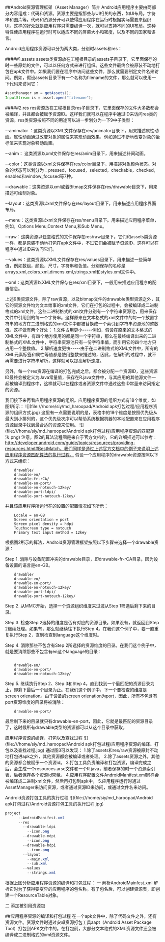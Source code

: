 ##Android资源管理框架（Asset Manager）简介
Android应用程序主要由两部分内容组成：代码和资源。资源主要是指那些与UI相关的东西，如UI布局，字符串和图片等。代码和资源分开可以使得应用程序在运行时根据实际需要来组织UI。这样的好处就是应用程序只需要编译一次，就可以支持不同的UI布局。这种特性使应用程序在运行时可以适应不同的屏幕大小和密度，以及不同的国家和语言。

Android应用程序资源可以分为两大类，分别时assets和res：

#####1.assets
assets类资源放在工程根目录的assets子目录下，它里面保存的时一些原始的文件，可以以任何方式来进行组织。这些文件最终会被原装不动地打包在apk文件中。如果我们要在程序中访问这些文件，那么就需要制定文件名来访问。例如，假设assets目录下有一个名称为filename的文件，那么就可以使用一下代码来访问它：
```java
AssetManager am = getAssets();
InputStream is = asset.open("filename");
```
#####2.res
res资源放在工程根目录res子目录下，它里面保存的文件大多数都会被编译，并且都会被赋予资源ID。这样我们就可以在程序中通过ID来访问res类的资源。res类资源按照不同的用途可以进一步划分为一下9中子类型：

--amimator ：这类资源以XML文件保存在res/animator目录下，用来描述属性动画。属性动画通过改变对象的属性来实现动画效果，例如通过不断地改变对象的坐标值来实现对象移动动画。

--anim：  这类资源以xml文件保存在res/anim目录下，用来描述补间动画。

--color：这类资源以xml文件保存在res/color目录下，用描述对象颜色状态。对象的状态可以划分为：pressed，focused，selected，checkable，checked，enabled和window_focused等7种。

--drawable：这类资源以xml或着Bitmap文件保存在res/drawable目录下，用来描述可绘制对象。

--layout：这类资源以xml文件保存在res/layout目录下，用来描述应用程序界面布局。

--menu：这类资源以xml文件保存在res/menu目录下。用来描述应用程序菜单，例如，Options Menu,Context Menu,和Sub Menu。

--raw：这类资源以任意格式的文件保存在res/raw目录下，它们和assets类资源一样，都是原装不动地打包在apk文件中，不过它们会被赋予资源ID，这样可以在程序中通过ID来访问它们。

--values：这类资源以XML文件保存在res/values目录下，用来描述一些简单值，例如数组，颜色，尺寸，字符串和色值。分别保存的名称是arrays.xml,colors.xml,dimens.xml,strings.xml和styles.xml文件中。

--xml：这类资源以XML文件保存在res/xml目录下，一般用来描述应用程序的配置信息。

上述9类资源文件，除了raw资源，以及bitmap文件的drawable类型资源之外，其它的资源文件均为文本给事的xml文件，它们在打包的过程中，会被编译成二进制格式的xml文件。这些二进制格式的xml文件分别有一个字符串资源池，用来保存文件中引用到的每一个字符串。这样原来在文本格式的xml文件中的每一个放置字符串的地方在二进制格式的xml文件中都被替换成一个索引到字符串资源池的整数值。这样做有两个好处：
1.文件占用更小-----例如，假设在原来的文本格式的XML文件中，有四个地方使用的都是同一个字符串，那么在最终编译出来的二进制格式的XML文件中，字符串资源池只有一份字符串值，而引用它的四个地方只占用一个整数值。
2.解析速度更快-----由于在二进制格式的XML文件中，所有的XML元素标签和属性等值都是使用整数来描述的，因此，在解析的过程中，就不再需要进行字符串解析，这样就可以提高解析速度。

另外，每一个res资源在编译的打包完成之后，都会被分配一个资源ID，这些资源ID最终会被定义为Java常量值，保存在R.java文件中，与其应用的其他源文件一起被编译到程序中，这样就可以在程序或者资源文件中通过这些ID常量来访问指定的资源。

我们接下来再看应用程序资源的组织。应用程序资源的组织方式有18个维度，如图1所示：
![](file:///home/siy/md_haroopad/Android apk打包过程/应用程序资源的组织方式.jpg)
这里有一点需要说明的是，表格中的18个维度是按照优先级从最大到小排列的，这个优先级次序可以帮助系统根据机器的本地配置来在应用程序资源目录中找到最合适的资源来使用。
![](file:///home/siy/md_haroopad/Android apk打包过程/应用程序资源的匹配算法.png)
  注意，图2的算法流程图是来自于官方文档的，它的详细描述可以参考：http://developer.android.com/guide/topics/resources/providing-resources.html#BestMatch。我们同样是通过上述官方文档中的例子来说明上述应用程序资源匹配算法的执行过程。
   假设一个应用程序的drawable资源按照以下方式来组织：
```plain
	drawable/  
    drawable-en/  
    drawable-fr-rCA/  
    drawable-en-port/  
    drawable-en-notouch-12key/  
    drawable-port-ldpi/  
    drawable-port-notouch-12key/  
```
并且该应用程序所运行在的设置的配置情况如下所示：
```plain
	Locale = en-GB   
    Screen orientation = port   
    Screen pixel density = hdpi   
    Touchscreen type = notouch   
    Primary text input method = 12key   
```
根据图2所示的算法，Android资源管理框架按照以下步骤来选择一个drawable资源：

 Step 1. 消除与设备配置冲突的drawable目录，即drawable-fr-rCA目录，因为设备设置的语言是en-GB。

```palin
    drawable/  
    drawable-en/  
    drawable-en-port/  
    drawable-en-notouch-12key/  
    drawable-port-ldpi/  
    drawable-port-notouch-12key/  
```
Step 2. 从MMC开始，选择一个资源组织维度来过渡从Step 1筛选后剩下来的目录。

Step 3. 检查Step 2选择的维度是否有对应的资源目录。如果没有，就返回到Step 2继续处理。如果有，那么就继续往下执行Step 4。在我们这个例子中，要一直重复执行Step 2，直到检查到language这个维度时。

Step 4. 消除那些不包含有Step 2所选择的资源维度的目录。在我们这个例子中，就是要消除那些不包含有en这个language的目录：

```plain

    drawable-en/  
    drawable-en-port/  
    drawable-en-notouch-12key/  
```
Step 5.  继续执行Step 2、Step 3和Step 4，直到找到一个最匹配的资源目录为止，即剩下最后一个目录为止。在我们这个例子中，下一个要检查的维度是screen orienation。由于设备的screen orienation为port，因此，所有不包含有port资源维度的目录将被消除：
```plain
    drawable-en-port/  
```
最后剩下来的目录就只有drawable-en-port，因此，它就是最匹配的资源目录了，这时候所有drawable类型的资源都可以从这个目录中获取。

应用程序资源的编译、打包以及查找过程
![](file:///home/siy/md_haroopad/Android apk打包过程/应用程序资源的编译、打包以及查找过程.jpg)
通过图3可以发现：
1.除了assets和res/raw资源被原封不动地打包进apk之外，其他资源都会被编译或者处理。
2.除了assets资源之外，其他的资源都会被赋予一个资源id。
3.打包工具负责编译和打包资源，编译完成之后，会生成一个resources.arsc文件和一个R.java，前者保存的时一个资源索引表，后者保存各个资源id常量。
4.应用程序配置文件AndroidManifest.xml同样会被编译成二进制xml文件，然后再打包到apk中，
5.应用程序运行时通过AssetManager来访问资源，或者通过资源ID来访问，或通过文件名来访问。

Android资源打包工具的执行过程
![](file:///home/siy/md_haroopad/Android apk打包过程/Android资源打包工具的执行过程.jpg)

```java
project  
      --AndroidManifest.xml  
      --res  
        --drawable-ldpi  
          --icon.png  
        --drawable-mdpi  
          --icon.png  
        --drawable-hdpi  
          --icon.png  
        --layout  
          --main.xml  
          --sub.xml  
        --values  
          --strings.xml 
```
根据上图分析应用程序资源的编译和打包过程：
 一 解析AndroidMainfest.xml
 解析它时为了获得要变异的应用程序的包名称。有了包名后，可以创建资源表，即创建一个ResourceTable对象。
 
 二 添加被引用资源包
 




















##应用程序资源的编译和打包过程
   在一个apk文件中，除了代码文件之外，还有资源文件。资源文件时通过安卓资源打包工具aapt（Android Asset Package Tool）打包到APK文件中的。在打包前，大部分文本格式的XML资源文件还会被编译成二进制格式的xml资源文件。
   
